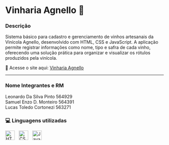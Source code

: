# Vinharia Agnello 🍇

### Descrição

Sistema básico para cadastro e gerenciamento de vinhos artesanais da Vinícola Agnello, desenvolvido com HTML, CSS e JavaScript. A aplicação permite registrar informações como nome, tipo e safra de cada vinho, oferecendo uma solução prática para organizar e visualizar os rótulos produzidos pela vinícola.

🔗 Acesse o site aqui: [Vinharia Agnello](https://github.com/leoosilvp)

<hr>

### Nome Integrantes e RM

Leonardo Da Silva Pinto 564929 <br>
Samuel Enzo D. Monteiro 564391 <br>
Lucas Toledo Cortonezi 563271 <br>

### 💻 Linguagens utilizadas

<img 
    align="left" 
    alt="HTML"
    title="HTML" 
    width="30px" 
    style="padding-right: 10px;" 
    src="https://cdn.jsdelivr.net/gh/devicons/devicon@latest/icons/html5/html5-original.svg" 
/>
<img 
    align="left" 
    alt="CSS" 
    title="CSS"
    width="30px" 
    style="padding-right: 10px;" 
    src="https://cdn.jsdelivr.net/gh/devicons/devicon@latest/icons/css3/css3-original.svg" 
/>
<img 
    align="left" 
    alt="JavaScript" 
    title="JavaScript"
    width="30px" 
    style="padding-right: 10px;" 
    src="https://cdn.jsdelivr.net/gh/devicons/devicon@latest/icons/javascript/javascript-original.svg" 
/>
